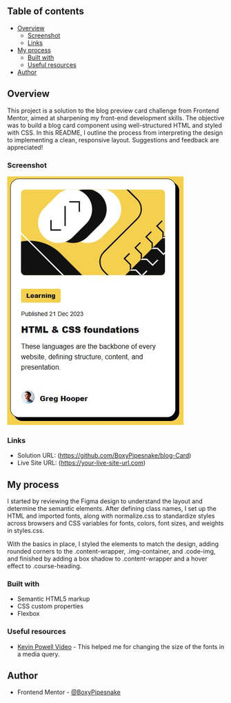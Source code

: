 ## Table of contents

- [Overview](#overview)
  - [Screenshot](#screenshot)
  - [Links](#links)
- [My process](#my-process)
  - [Built with](#built-with)
  - [Useful resources](#useful-resources)
- [Author](#author)

## Overview
This project is a solution to the blog preview card challenge from Frontend Mentor, aimed at sharpening my front-end development skills. The objective was to build a blog card component using well-structured HTML and styled with CSS. In this README, I outline the process from interpreting the design to implementing a clean, responsive layout. Suggestions and feedback are appreciated!

### Screenshot

![](./assets/images/finalcard.JPG)

### Links

- Solution URL: (https://github.com/BoxyPipesnake/blog-Card)
- Live Site URL: (https://your-live-site-url.com)

## My process

I started by reviewing the Figma design to understand the layout and determine the semantic elements. After defining class names, I set up the HTML and imported fonts, along with normalize.css to standardize styles across browsers and CSS variables for fonts, colors, font sizes, and weights in styles.css.

With the basics in place, I styled the elements to match the design, adding rounded corners to the .content-wrapper, .img-container, and .code-img, and finished by adding a box shadow to .content-wrapper and a hover effect to .course-heading.


### Built with

- Semantic HTML5 markup
- CSS custom properties
- Flexbox

### Useful resources

- [Kevin Powell Video](https://www.youtube.com/watch?v=wARbgs5Fmuw) - This helped me for changing the size of the fonts in a media query. 

## Author

- Frontend Mentor - [@BoxyPipesnake](https://www.frontendmentor.io/profile/BoxyPipesnake)